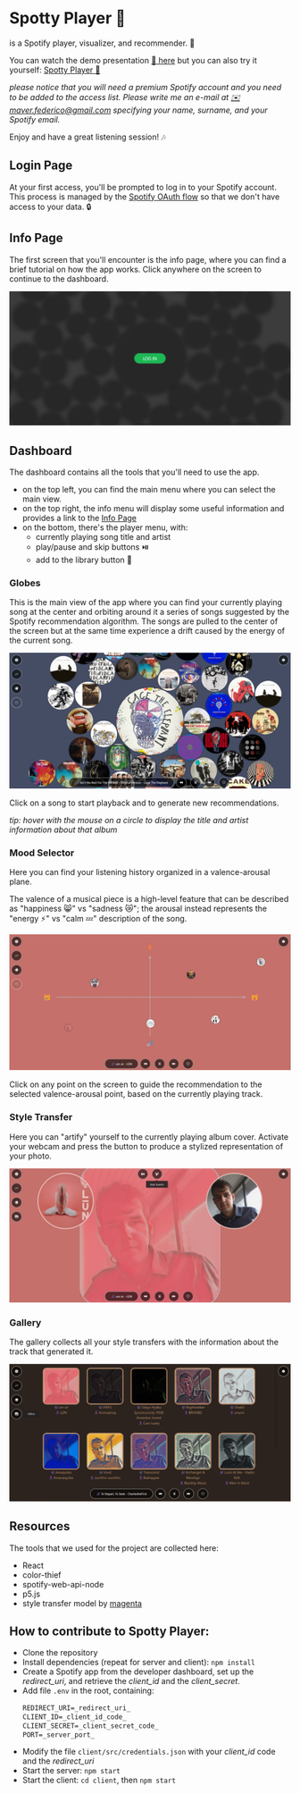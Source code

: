 # Spotty Player 🫧

is a Spotify player, visualizer, and recommender. 🌌

You can watch the demo presentation [🎥 here](https://www.youtube.com/watch?v=2wZY_Xzv_So) but you can also try it yourself: [Spotty Player 🫧](https://spotty-player.herokuapp.com/)

_please notice that you will need a premium Spotify account and you need to be added to the access list. Please write me an e-mail at [✉️ maver.federico@gmail.com](maver.federico@gmail.com) specifying your name, surname, and your Spotify email._

Enjoy and have a great listening session! 🎶

## Login Page

At your first access, you'll be prompted to log in to your Spotify account. This process is managed by the [Spotify OAuth flow](https://developer.spotify.com/documentation/general/guides/authorization/code-flow/) so that we don't have access to your data. 🔒

## Info Page

The first screen that you'll encounter is the info page, where you can find a brief tutorial on how the app works. Click anywhere on the screen to continue to the dashboard.

![Login Page](./images/login.jpg)

## Dashboard

The dashboard contains all the tools that you'll need to use the app.

- on the top left, you can find the main menu where you can select the main view.
- on the top right, the info menu will display some useful information and provides a link to the [Info Page](#info-page)
- on the bottom, there's the player menu, with:
  - currently playing song title and artist
  - play/pause and skip buttons ⏯️
  - add to the library button 💟

### Globes

This is the main view of the app where you can find your currently playing song at the center and orbiting around it a series of songs suggested by the Spotify recommendation algorithm. The songs are pulled to the center of the screen but at the same time experience a drift caused by the energy of the current song.

![Globes](./images/globes.jpg)

Click on a song to start playback and to generate new recommendations.

_tip: hover with the mouse on a circle to display the title and artist information about that album_

### Mood Selector

Here you can find your listening history organized in a valence-arousal plane.

The valence of a musical piece is a high-level feature that can be described as "happiness 😸" vs "sadness 😿"; the arousal instead represents the "energy ⚡" vs "calm 💤" description of the song.

![Mood](./images/mood.jpg)

Click on any point on the screen to guide the recommendation to the selected valence-arousal point, based on the currently playing track.

### Style Transfer

Here you can "artify" yourself to the currently playing album cover. Activate your webcam and press the button to produce a stylized representation of your photo.

![Style Transfer](./images/style_transfer.jpg)

### Gallery

The gallery collects all your style transfers with the information about the track that generated it.

![Gallery](./images/gallery.jpg)

## Resources

The tools that we used for the project are collected here:

- React
- color-thief
- spotify-web-api-node
- p5.js
- style transfer model by [magenta](https://magenta.tensorflow.org/blog/2018/12/20/style-transfer-js/)

## How to contribute to Spotty Player:

- Clone the repository
- Install dependencies (repeat for server and client): `npm install`
- Create a Spotify app from the developer dashboard, set up the _redirect_uri_, and retrieve the _client_id_ and the _client_secret_.
- Add file `.env` in the root, containing:
  ```
  REDIRECT_URI=_redirect_uri_
  CLIENT_ID=_client_id_code_
  CLIENT_SECRET=_client_secret_code_
  PORT=_server_port_
  ```
- Modify the file `client/src/credentials.json` with your _client_id_ code and the _redirect_uri_
- Start the server: `npm start`
- Start the client: `cd client`, then `npm start`
